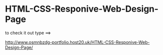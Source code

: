 # HTML-CSS-Responive-Web-Design-Page

to check it out type ==>

http://www.osmnbzdg-portfolio.host20.uk/HTML-CSS-Responive-Web-Design-Page/
